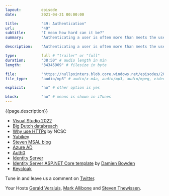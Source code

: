 ```yaml
---
layout:         episode
date: 			2021-04-21 00:00:00

title: 			"49: Authentication"
url:        	"49"
subtitle: 		"I mean how hard can it be?"
summary: 		"Authenticating a user is often more than meets the user's eye. In this episode, we discuss the challenges, options and our experiences with said topic. We dive into some OAuth, do our best to pronounce Auth0 and discover the passcode to Geralds top-secret studio vault."

description: 	"Authenticating a user is often more than meets the user's eye. In this episode, we discuss the challenges, options and our experiences with said topic. We dive into some OAuth, do our best to pronounce Auth0 and discover the passcode to Geralds top-secret studio vault."

type:			full # "trailer" or "full"
duration: 		"38:50" # audio length in min
length: 		"34345909" # filesize in byte

file: 			"https://nullpointers.blob.core.windows.net/episodes/20210422_Authentication.mp3"
file_type: 		"audio/mp3" # audio/x-m4a, audio/mp3, audio/mpeg, video/quicktime, video/mp4, video/x-m4v, application/pdf, and document/x-epub

explicit: 		"no" # other option is yes

block: 			"no" # means is shown in iTunes
---
```


{{page.description}}

* [Visual Studio 2022](https://devblogs.microsoft.com/visualstudio/visual-studio-2022/)
* [Big Dutch databreach](https://tekdeeps.com/millions-of-passwords-on-the-street-through-hack-webshop-allekabels-nl/)
* [Why use HTTPs](https://www.ncsc.gov.uk/blog-post/serve-websites-over-https-always) by NCSC
* [Yubikey](https://en.wikipedia.org/wiki/YubiKey)
* [Steven MSAL blog](https://www.thewissen.io/implementing-msal-authentication-in-xamarin-forms/)
* [Azure AD](https://azure.microsoft.com/en-us/services/active-directory/)
* [Auth0](https://auth0.com/)
* [Identity Server](https://identityserver4.readthedocs.io/en/latest/)
* [Identity Server ASP.NET Core template](https://github.com/damienbod/IdentityServer4AspNetCoreIdentityTemplate) by [Damien Bowden](https://damienbod.com/)
* [Keycloak](https://www.keycloak.org/)

Tune in and leave us a comment on [Twitter](https://twitter.com/nullpointersio).

Your Hosts [Gerald Versluis](https://twitter.com/jfversluis), [Mark Allibone](https://twitter.com/mallibone) and [Steven Thewissen](https://twitter.com/devnl).
